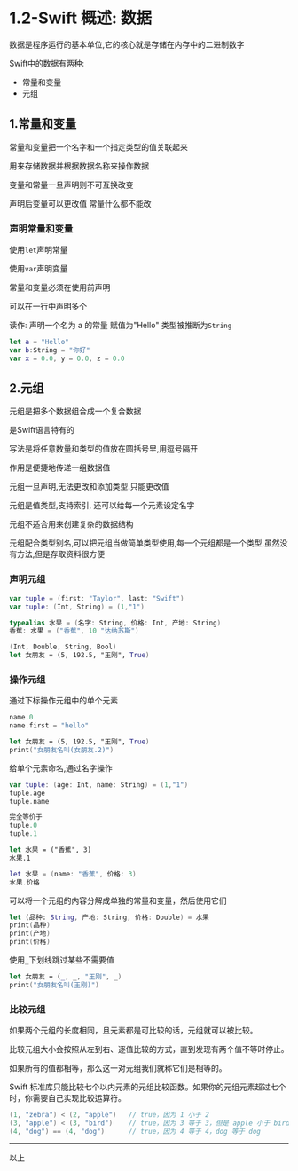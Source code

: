 # 1.2-Swift 概述: 数据

数据是程序运行的基本单位,它的核心就是存储在内存中的二进制数字 

Swift中的数据有两种:

- 常量和变量 
- 元组

## 1.常量和变量

常量和变量把一个名字和一个指定类型的值关联起来

用来存储数据并根据数据名称来操作数据

变量和常量一旦声明则不可互换改变

声明后变量可以更改值 常量什么都不能改

### 声明常量和变量

使用`let`声明常量

使用`var`声明变量

常量和变量必须在使用前声明

可以在一行中声明多个

读作: 声明一个名为 a 的常量 赋值为"Hello" 类型被推断为`String`

```swift
let a = "Hello"
var b:String = "你好"
var x = 0.0, y = 0.0, z = 0.0
```

## 2.元组

元组是把多个数据组合成一个复合数据

是Swift语言特有的

写法是将任意数量和类型的值放在圆括号里,用逗号隔开

作用是便捷地传递一组数据值

元组一旦声明,无法更改和添加类型.只能更改值

元组是值类型,支持索引, 还可以给每一个元素设定名字

元组不适合用来创建复杂的数据结构

元组配合类型别名,可以把元组当做简单类型使用,每一个元组都是一个类型,虽然没有方法,但是存取资料很方便

### 声明元组

```swift
var tuple = (first: "Taylor", last: "Swift")
var tuple: (Int, String) = (1,"1")

typealias 水果 = (名字: String, 价格: Int, 产地: String)
香蕉: 水果 = ("香蕉", 10 "达纳苏斯")

(Int, Double, String, Bool)
let 女朋友 = (5, 192.5, "王刚", True)
```

### 操作元组

通过下标操作元组中的单个元素

```swift
name.0
name.first = "hello"

let 女朋友 = (5, 192.5, "王刚", True)
print("女朋友名叫(女朋友.2)")
```

给单个元素命名,通过名字操作

```swift
var tuple: (age: Int, name: String) = (1,"1")
tuple.age
tuple.name

完全等价于
tuple.0
tuple.1

let 水果 = ("香蕉", 3)
水果.1

let 水果 = (name: "香蕉", 价格: 3)
水果.价格
```

可以将一个元组的内容分解成单独的常量和变量，然后使用它们

```swift
let (品种: String, 产地: String, 价格: Double) = 水果
print(品种)
print(产地)
print(价格)
```

使用`_`下划线跳过某些不需要值

```swift
let 女朋友 = (_, _, "王刚", _)
print("女朋友名叫(王刚)")
```

### 比较元组

如果两个元组的长度相同，且元素都是可比较的话，元组就可以被比较。

比较元组大小会按照从左到右、逐值比较的方式，直到发现有两个值不等时停止。

如果所有的值都相等，那么这一对元组我们就称它们是相等的。

Swift 标准库只能比较七个以内元素的元组比较函数。如果你的元组元素超过七个时，你需要自己实现比较运算符。

```swift
(1, "zebra") < (2, "apple")   // true，因为 1 小于 2
(3, "apple") < (3, "bird")    // true，因为 3 等于 3，但是 apple 小于 bird
(4, "dog") == (4, "dog")      // true，因为 4 等于 4，dog 等于 dog
```

---

以上